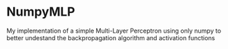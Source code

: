 # NumpyMLP

My implementation of a simple Multi-Layer Perceptron using only numpy to better undestand the backpropagation algorithm and activation functions
